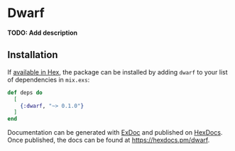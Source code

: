 # Dwarf

**TODO: Add description**

## Installation

If [available in Hex](https://hex.pm/docs/publish), the package can be installed
by adding `dwarf` to your list of dependencies in `mix.exs`:

```elixir
def deps do
  [
    {:dwarf, "~> 0.1.0"}
  ]
end
```

Documentation can be generated with [ExDoc](https://github.com/elixir-lang/ex_doc)
and published on [HexDocs](https://hexdocs.pm). Once published, the docs can
be found at <https://hexdocs.pm/dwarf>.

